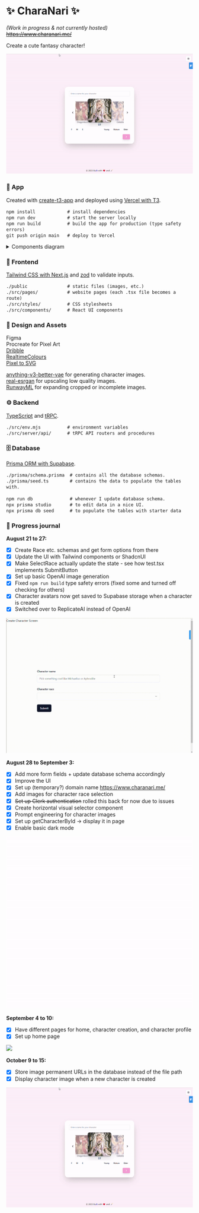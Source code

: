# ✨ CharaNari ✨

*(Work in progress & not currently hosted)*  
~~https://www.charanari.me/~~  

Create a cute fantasy character!

![](/public/screenshots/week8-ui.gif)

### 📝 App

Created with [create-t3-app](https://create.t3.gg/) and deployed
using [Vercel with T3](https://create.t3.gg/en/deployment/vercel).

``` 
npm install            # install dependencies
npm run dev            # start the server locally
npm run build          # build the app for production (type safety errors)
git push origin main   # deploy to Vercel
```

<details>
    <summary>Components diagram</summary>
![diagram](https://github.com/nadiaenh/supabase-game/blob/main/public/components_diagram.png)
</details>


### 🎀 Frontend

[Tailwind CSS with Next.js](https://tailwindcss.com/docs/guides/nextjs) and [zod](https://zod.dev/) to validate
inputs.  

```
./public               # static files (images, etc.)
./src/pages/           # website pages (each .tsx file becomes a route)
./src/styles/          # CSS stylesheets
./src/components/      # React UI components
```

### 🎨 Design and Assets
Figma  
Procreate for Pixel Art  
[Dribble](https://dribbble.com/shots/popular)  
[RealtimeColours](https://realtimecolors.com/?colors=333333-F9F9F9-87CEEB-f0ece1-ba3b50)  
[Pixel to SVG](https://cdpn.io/shshaw/debug/XbxvNj)  

[anything-v3-better-vae](https://replicate.com/cjwbw/anything-v3-better-vae) for generating character images.  
[real-esrgan](https://replicate.com/cjwbw/real-esrgan) for upscaling low quality images.  
[RunwayML](https://app.runwayml.com/login) for expanding cropped or incomplete images.

### ⚙️ Backend

[TypeScript](https://www.typescriptlang.org/) and [tRPC](https://trpc.io/).  

```
./src/env.mjs          # environment variables
./src/server/api/      # tRPC API routers and procedures 
```

### 🗄️ Database

[Prisma ORM with Supabase](https://www.prisma.io/docs/guides/database/supabase).

```
./prisma/schema.prisma  # contains all the database schemas.  
./prisma/seed.ts        # contains the data to populate the tables with.

npm run db              # whenever I update database schema.  
npx prisma studio       # to edit data in a nice UI.   
npx prisma db seed      # to populate the tables with starter data
```

### 📓 Progress journal

**August 21 to 27:**  
- [X] Create Race etc. schemas and get form options from there
- [X] Update the UI with Tailwind components or ShadcnUI
- [X] Make SelectRace actually update the state - see how test.tsx implements SubmitButton
- [X] Set up basic OpenAI image generation
- [X] Fixed `npm run build` type safety errors (fixed some and turned off checking for others)
- [X] Character avatars now get saved to Supabase storage when a character is created
- [X] Switched over to ReplicateAI instead of OpenAI

![](/public/screenshots/week1-ui.gif)

**August 28 to September 3:**
- [X] Add more form fields + update database schema accordingly
- [X] Improve the UI
- [X] Set up (temporary?) domain name https://www.charanari.me/  
- [X] Add images for character race selection
- [X] ~~Set up Clerk authentication~~ rolled this back for now due to issues
- [X] Create horizontal visual selector component
- [X] Prompt engineering for character images
- [X] Set up getCharacterById -> display it in page
- [X] Enable basic dark mode

![](/public/screenshots/week2-ui.gif)

**September 4 to 10:**
- [X] Have different pages for home, character creation, and character profile
- [X] Set up home page

![](/public/screenshots/week3-ui.gif)

**October 9 to 15:**
- [X] Store image permanent URLs in the database instead of the file path
- [X] Display character image when a new character is created

![](/public/screenshots/week8-ui.gif)
